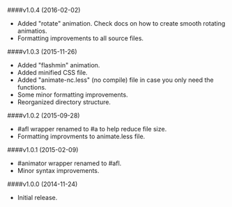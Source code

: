 ####v1.0.4 (2016-02-02)

- Added "rotate" animation. Check docs on how to create smooth rotating animatios.
- Formatting improvements to all source files.

####v1.0.3 (2015-11-26)

- Added "flashmin" animation.
- Added minified CSS file.
- Added "animate-nc.less" (no compile) file in case you only need the functions.
- Some minor formatting improvements.
- Reorganized directory structure.

####v1.0.2 (2015-09-28)

- #afl wrapper renamed to #a to help reduce file size.
- Formatting improvments to animate.less file.

####v1.0.1 (2015-02-09)

- #animator wrapper renamed to #afl.
- Minor syntax improvements.

####v1.0.0 (2014-11-24)

- Initial release.
